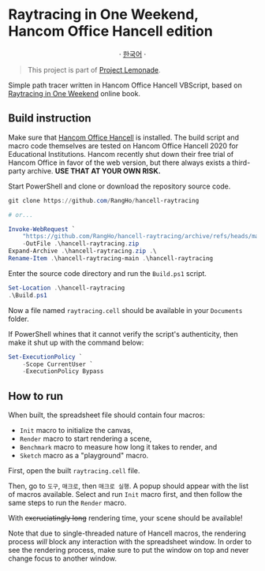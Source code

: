 # Raytracing in One Weekend, Hancom Office Hancell edition

<p align="center">
    &middot;
    <a href="README.ko.md">한국어</a>
    &middot;
</p>

> This project is part of [Project Lemonade](https://rangho.dev/project-lemonade).

Simple path tracer written in Hancom Office Hancell VBScript, based on
[Raytracing in One Weekend][1] online book.

[1]: https://raytracing.github.io/

## Build instruction

Make sure that [Hancom Office Hancell][2] is installed.
The build script and macro code themselves are tested on Hancom Office Hancell
2020 for Educational Institutions.
Hancom recently shut down their free trial of Hancom Office in favor of the web
version, but there always exists a third-party archive.
__USE THAT AT YOUR OWN RISK.__

Start PowerShell and clone or download the repository source code.

```powershell
git clone https://github.com/RangHo/hancell-raytracing

# or...

Invoke-WebRequest `
    "https://github.com/RangHo/hancell-raytracing/archive/refs/heads/main.zip" `
    -OutFile .\hancell-raytracing.zip
Expand-Archive .\hancell-raytracing.zip .\
Rename-Item .\hancell-raytracing-main .\hancell-raytracing
```

Enter the source code directory and run the `Build.ps1` script.

```powershell
Set-Location .\hancell-raytracing
.\Build.ps1
```

Now a file named `raytracing.cell` should be available in your `Documents` folder.

If PowerShell whines that it cannot verify the script's authenticity, then make
it shut up with the command below:

```powershell
Set-ExecutionPolicy `
    -Scope CurrentUser `
    -ExecutionPolicy Bypass
```

[2]: https://www.hancom.com/product/productWindowsMain.do?gnb0=23&gnb1=29

## How to run

When built, the spreadsheet file should contain four macros:

* `Init` macro to initialize the canvas,
* `Render` macro to start rendering a scene,
* `Benchmark` macro to measure how long it takes to render, and
* `Sketch` macro as a "playground" macro.

First, open the built `raytracing.cell` file.

Then, go to `도구`, `매크로`, then `매크로 실행`.
A popup should appear with the list of macros available.
Select and run `Init` macro first, and then follow the same steps to run the
`Render` macro.

With ~~excruciatingly long~~ rendering time, your scene should be available!

Note that due to single-threaded nature of Hancell macros, the rendering process
_will_ block any interaction with the spreadsheet window.
In order to see the rendering process, make sure to put the window on top and
never change focus to another window.

